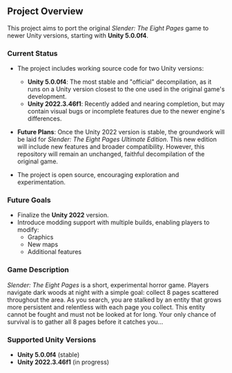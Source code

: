 ## Project Overview

This project aims to port the original *Slender: The Eight Pages* game to newer Unity versions, starting with **Unity 5.0.0f4**.

### Current Status
- The project includes working source code for two Unity versions:
  - **Unity 5.0.0f4**: The most stable and "official" decompilation, as it runs on a Unity version closest to the one used in the original game's development.
  - **Unity 2022.3.46f1**: Recently added and nearing completion, but may contain visual bugs or incomplete features due to the newer engine's differences.

- **Future Plans**: Once the Unity 2022 version is stable, the groundwork will be laid for *Slender: The Eight Pages Ultimate Edition*. This new edition will include new features and broader compatibility. However, this repository will remain an unchanged, faithful decompilation of the original game.

- The project is open source, encouraging exploration and experimentation.

### Future Goals
- Finalize the **Unity 2022** version.
- Introduce modding support with multiple builds, enabling players to modify:
  - Graphics
  - New maps
  - Additional features

### Game Description
*Slender: The Eight Pages* is a short, experimental horror game. Players navigate dark woods at night with a simple goal: collect 8 pages scattered throughout the area. As you search, you are stalked by an entity that grows more persistent and relentless with each page you collect. This entity cannot be fought and must not be looked at for long. Your only chance of survival is to gather all 8 pages before it catches you...

### Supported Unity Versions
- **Unity 5.0.0f4** (stable)
- **Unity 2022.3.46f1** (in progress)
